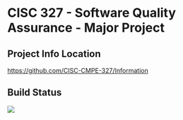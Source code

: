 CISC 327 - Software Quality Assurance - Major Project
=====================================================

Project Info Location
---------------------
https://github.com/CISC-CMPE-327/Information

Build Status
------------

[![](https://github.com/nilstuerling/CISC-327-Web-Project/workflows/pytest-actions.yml/badge.svg)]()



